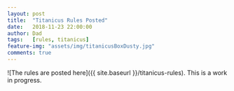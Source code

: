 ```yaml
---
layout: post
title:  "Titanicus Rules Posted"
date:   2018-11-23 22:00:00
author: Dad
tags:   [rules, titanicus]
feature-img: "assets/img/titanicusBoxDusty.jpg"
comments: true
---
```


![The rules are posted here]({{ site.baseurl }}/titanicus-rules). This is a work in progress. 